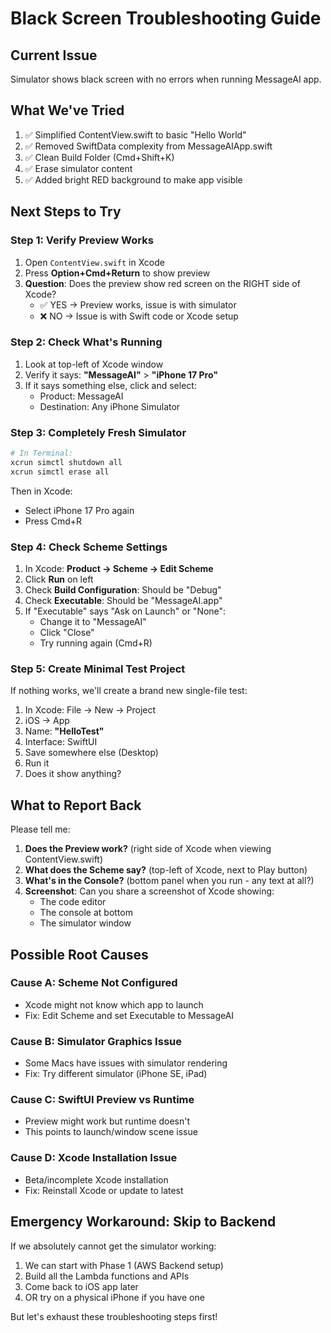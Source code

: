 # Black Screen Troubleshooting Guide

## Current Issue
Simulator shows black screen with no errors when running MessageAI app.

## What We've Tried
1. ✅ Simplified ContentView.swift to basic "Hello World"
2. ✅ Removed SwiftData complexity from MessageAIApp.swift  
3. ✅ Clean Build Folder (Cmd+Shift+K)
4. ✅ Erase simulator content
5. ✅ Added bright RED background to make app visible

## Next Steps to Try

### Step 1: Verify Preview Works
1. Open `ContentView.swift` in Xcode
2. Press **Option+Cmd+Return** to show preview
3. **Question**: Does the preview show red screen on the RIGHT side of Xcode?
   - ✅ YES → Preview works, issue is with simulator
   - ❌ NO → Issue is with Swift code or Xcode setup

### Step 2: Check What's Running
1. Look at top-left of Xcode window
2. Verify it says: **"MessageAI"** > **"iPhone 17 Pro"**
3. If it says something else, click and select:
   - Product: MessageAI
   - Destination: Any iPhone Simulator

### Step 3: Completely Fresh Simulator
```bash
# In Terminal:
xcrun simctl shutdown all
xcrun simctl erase all
```
Then in Xcode:
- Select iPhone 17 Pro again
- Press Cmd+R

### Step 4: Check Scheme Settings
1. In Xcode: **Product → Scheme → Edit Scheme**
2. Click **Run** on left
3. Check **Build Configuration**: Should be "Debug"
4. Check **Executable**: Should be "MessageAI.app"
5. If "Executable" says "Ask on Launch" or "None":
   - Change it to "MessageAI"
   - Click "Close"
   - Try running again (Cmd+R)

### Step 5: Create Minimal Test Project
If nothing works, we'll create a brand new single-file test:

1. In Xcode: File → New → Project
2. iOS → App
3. Name: **"HelloTest"**
4. Interface: SwiftUI
5. Save somewhere else (Desktop)
6. Run it
7. Does it show anything?

## What to Report Back

Please tell me:
1. **Does the Preview work?** (right side of Xcode when viewing ContentView.swift)
2. **What does the Scheme say?** (top-left of Xcode, next to Play button)
3. **What's in the Console?** (bottom panel when you run - any text at all?)
4. **Screenshot**: Can you share a screenshot of Xcode showing:
   - The code editor
   - The console at bottom
   - The simulator window

## Possible Root Causes

### Cause A: Scheme Not Configured
- Xcode might not know which app to launch
- Fix: Edit Scheme and set Executable to MessageAI

### Cause B: Simulator Graphics Issue
- Some Macs have issues with simulator rendering
- Fix: Try different simulator (iPhone SE, iPad)

### Cause C: SwiftUI Preview vs Runtime
- Preview might work but runtime doesn't
- This points to launch/window scene issue

### Cause D: Xcode Installation Issue
- Beta/incomplete Xcode installation
- Fix: Reinstall Xcode or update to latest

## Emergency Workaround: Skip to Backend

If we absolutely cannot get the simulator working:
1. We can start with Phase 1 (AWS Backend setup)
2. Build all the Lambda functions and APIs
3. Come back to iOS app later
4. OR try on a physical iPhone if you have one

But let's exhaust these troubleshooting steps first!

